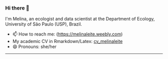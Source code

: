### Hi there 👋

I'm Melina, an ecologist and data scientist at the Department of Ecology, University of São Paulo (USP), Brazil.

- 📫 How to reach me: (https://melinaleite.weebly.com)
- My academic CV in Rmarkdown/Latex: [cv_melinaleite](https://github.com/melina-leite/cv_melinaleite/blob/main/melinaleite_cv.pdf) 
- 😄 Pronouns: she/her


---

<!--![github stats](https://github-readme-stats.vercel.app/api?username=melina-leite&show_icons=true&theme=tokyonight&count_private=true)
![Top Langs](https://github-readme-stats.vercel.app/api/top-langs/?username=melina-leite&langs_count=6&hide=javascript,go,html,css,tex,%20Emacs%20%Lisp,Groff,Perl,Lua&theme=tokyonight&count_private=true) -->

<!-- ![Top Langs](https://github-readme-stats.vercel.app/api/top-langs/?username=giswqs&hide_langs_below=10) -->
